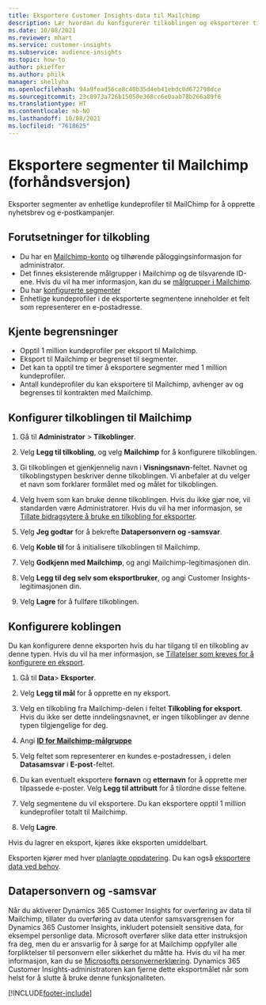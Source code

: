 ```yaml
---
title: Eksportere Customer Insights-data til Mailchimp
description: Lær hvordan du konfigurerer tilkoblingen og eksporterer til Mailchimp.
ms.date: 10/08/2021
ms.reviewer: mhart
ms.service: customer-insights
ms.subservice: audience-insights
ms.topic: how-to
author: pkieffer
ms.author: philk
manager: shellyha
ms.openlocfilehash: 94a9fead56ce8c40b35d4eb41ebdc0d672798dce
ms.sourcegitcommit: 23c8973a726b15050e368cc6e0aab78b266a89f6
ms.translationtype: HT
ms.contentlocale: nb-NO
ms.lasthandoff: 10/08/2021
ms.locfileid: "7618625"
---
```

# <a name="export-segments-to-mailchimp-preview"></a>Eksportere segmenter til Mailchimp (forhåndsversjon)

Eksporter segmenter av enhetlige kundeprofiler til MailChimp for å opprette nyhetsbrev og e-postkampanjer.

## <a name="prerequisites-for-connection"></a>Forutsetninger for tilkobling

-   Du har en [Mailchimp-konto](https://mailchimp.com/) og tilhørende påloggingsinformasjon for administrator.
-   Det finnes eksisterende målgrupper i Mailchimp og de tilsvarende ID-ene. Hvis du vil ha mer informasjon, kan du se [målgrupper i Mailchimp](https://mailchimp.com/help/create-audience/).
-   Du har [konfigurerte segmenter](segments.md)
-   Enhetlige kundeprofiler i de eksporterte segmentene inneholder et felt som representerer en e-postadresse.

## <a name="known-limitations"></a>Kjente begrensninger

- Opptil 1 million kundeprofiler per eksport til Mailchimp.
- Eksport til Mailchimp er begrenset til segmenter.
- Det kan ta opptil tre timer å eksportere segmenter med 1 million kundeprofiler. 
- Antall kundeprofiler du kan eksportere til Mailchimp, avhenger av og begrenses til kontrakten med Mailchimp.

## <a name="set-up-connection-to-mailchimp"></a>Konfigurer tilkoblingen til Mailchimp

1. Gå til **Administrator** > **Tilkoblinger**.

1. Velg **Legg til tilkobling**, og velg **Mailchimp** for å konfigurere tilkoblingen.

1. Gi tilkoblingen et gjenkjennelig navn i **Visningsnavn**-feltet. Navnet og tilkoblingstypen beskriver denne tilkoblingen. Vi anbefaler at du velger et navn som forklarer formålet med og målet for tilkoblingen.

1. Velg hvem som kan bruke denne tilkoblingen. Hvis du ikke gjør noe, vil standarden være Administratorer. Hvis du vil ha mer informasjon, se [Tillate bidragsytere å bruke en tilkobling for eksporter](connections.md#allow-contributors-to-use-a-connection-for-exports).

1. Velg **Jeg godtar** for å bekrefte **Datapersonvern og -samsvar**.

1. Velg **Koble til** for å initialisere tilkoblingen til Mailchimp.

1. Velg **Godkjenn med Mailchimp**, og angi Mailchimp-legitimasjonen din.

1. Velg **Legg til deg selv som eksportbruker**, og angi Customer Insights-legitimasjonen din.

1. Velg **Lagre** for å fullføre tilkoblingen. 

## <a name="configure-the-connector"></a>Konfigurere koblingen

Du kan konfigurere denne eksporten hvis du har tilgang til en tilkobling av denne typen. Hvis du vil ha mer informasjon, se [Tillatelser som kreves for å konfigurere en eksport](export-destinations.md#set-up-a-new-export).

1. Gå til **Data**> **Eksporter**.

1. Velg **Legg til mål** for å opprette en ny eksport.

1. Velg en tilkobling fra Mailchimp-delen i feltet **Tilkobling for eksport**. Hvis du ikke ser dette inndelingsnavnet, er ingen tilkoblinger av denne typen tilgjengelige for deg.

1. Angi **[ID for Mailchimp-målgruppe](https://mailchimp.com/help/find-audience-id/)**

1. Velg feltet som representerer en kundes e-postadressen, i delen **Datasamsvar** i **E-post**-feltet. 

1. Du kan eventuelt eksportere **fornavn** og **etternavn** for å opprette mer tilpassede e-poster. Velg **Legg til attributt** for å tilordne disse feltene.

1. Velg segmentene du vil eksportere. Du kan eksportere opptil 1 million kundeprofiler totalt til Mailchimp.

1. Velg **Lagre**.

Hvis du lagrer en eksport, kjøres ikke eksporten umiddelbart.

Eksporten kjører med hver [planlagte oppdatering](system.md#schedule-tab). Du kan også [eksportere data ved behov](export-destinations.md#run-exports-on-demand). 

## <a name="data-privacy-and-compliance"></a>Datapersonvern og -samsvar

Når du aktiverer Dynamics 365 Customer Insights for overføring av data til Mailchimp, tillater du overføring av data utenfor samsvarsgrensen for Dynamics 365 Customer Insights, inkludert potensielt sensitive data, for eksempel personlige data. Microsoft overfører slike data etter instruksjon fra deg, men du er ansvarlig for å sørge for at Mailchimp oppfyller alle forpliktelser til personvern eller sikkerhet du måtte ha. Hvis du vil ha mer informasjon, kan du se [Microsofts personvernerklæring](https://go.microsoft.com/fwlink/?linkid=396732).
Dynamics 365 Customer Insights-administratoren kan fjerne dette eksportmålet når som helst for å slutte å bruke denne funksjonaliteten.

[!INCLUDE[footer-include](../includes/footer-banner.md)]
